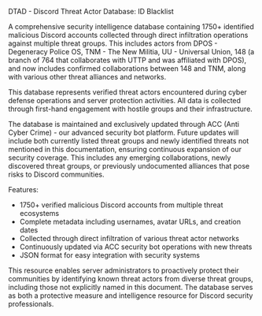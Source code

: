 DTAD - Discord Threat Actor Database: ID Blacklist

A comprehensive security intelligence database containing 1750+ identified malicious Discord accounts collected through direct infiltration operations against multiple threat groups. This includes actors from DPOS - Degeneracy Police OS, TNM - The New Militia, UU - Universal Union, 148 (a branch of 764 that collaborates with UTTP and was affiliated with DPOS), and now includes confirmed collaborations between 148 and TNM, along with various other threat alliances and networks.

This database represents verified threat actors encountered during cyber defense operations and server protection activities. All data is collected through first-hand engagement with hostile groups and their infrastructure.

The database is maintained and exclusively updated through ACC (Anti Cyber Crime) - our advanced security bot platform. Future updates will include both currently listed threat groups and newly identified threats not mentioned in this documentation, ensuring continuous expansion of our security coverage. This includes any emerging collaborations, newly discovered threat groups, or previously undocumented alliances that pose risks to Discord communities.

Features:
- 1750+ verified malicious Discord accounts from multiple threat ecosystems
- Complete metadata including usernames, avatar URLs, and creation dates
- Collected through direct infiltration of various threat actor networks
- Continuously updated via ACC security bot operations with new threats
- JSON format for easy integration with security systems

This resource enables server administrators to proactively protect their communities by identifying known threat actors from diverse threat groups, including those not explicitly named in this document. The database serves as both a protective measure and intelligence resource for Discord security professionals.
